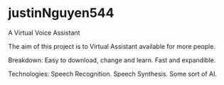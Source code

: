 # justinNguyen544

A Virtual Voice Assistant

The aim of this project is to Virtual Assistant available for more people.

Breakdown:
    Easy to download, change and learn.
    Fast and expandible.

Technologies:
    Speech Recognition.
    Speech Synthesis.
    Some sort of AI.
    